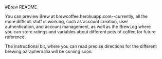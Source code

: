 #Brew README

You can preview Brew at brewcoffee.herokuapp.com--currently, all the more difficult stuff is working, such as account creation, user authentication, and account management, as well as the BrewLog where you can store ratings and variables about different pots of coffee for future reference.

The instructional bit, where you can read precise directions for the different brewing paraphernalia will be coming soon.
